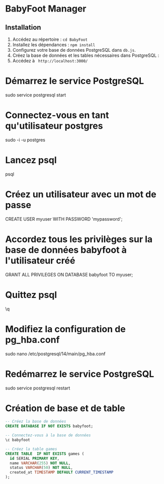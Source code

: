 # BabyFoot Manager

## Installation

1. Accédez au répertoire : `cd BabyFoot`
2. Installez les dépendances : `npm install`
3. Configurez votre base de données PostgreSQL dans `db.js`.
4. Créez la base de données et les tables nécessaires dans PostgreSQL :
5. Accédez à ` http://localhost:3000/`

# Démarrez le service PostgreSQL
sudo service postgresql start

# Connectez-vous en tant qu'utilisateur postgres
sudo -i -u postgres

# Lancez psql
psql

# Créez un utilisateur avec un mot de passe
CREATE USER myuser WITH PASSWORD 'mypassword';

# Accordez tous les privilèges sur la base de données babyfoot à l'utilisateur créé
GRANT ALL PRIVILEGES ON DATABASE babyfoot TO myuser;

# Quittez psql
\q

# Modifiez la configuration de pg_hba.conf
sudo nano /etc/postgresql/14/main/pg_hba.conf

# Redémarrez le service PostgreSQL
sudo service postgresql restart


# Création de base et de table
```sql
-- Créez la base de données
CREATE DATABASE IF NOT EXISTS babyfoot;

-- Connectez-vous à la base de données
\c babyfoot

-- Créez la table games
CREATE TABLE  IF NOT EXISTS games (
  id SERIAL PRIMARY KEY,
  name VARCHAR(255) NOT NULL,
  status VARCHAR(50) NOT NULL,
  created_at TIMESTAMP DEFAULT CURRENT_TIMESTAMP
);


